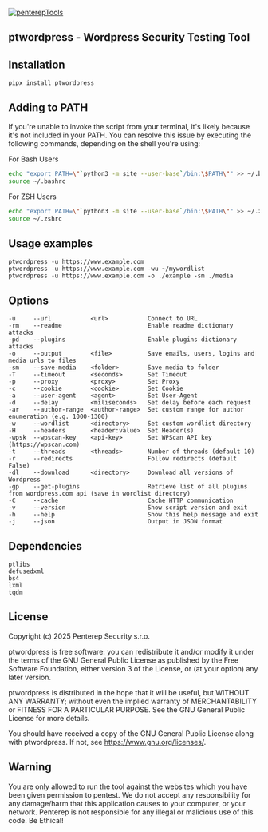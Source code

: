 [![penterepTools](https://www.penterep.com/external/penterepToolsLogo.png)](https://www.penterep.com/)


## ptwordpress - Wordpress Security Testing Tool

## Installation

```
pipx install ptwordpress
```

## Adding to PATH
If you're unable to invoke the script from your terminal, it's likely because it's not included in your PATH. You can resolve this issue by executing the following commands, depending on the shell you're using:

For Bash Users
```bash
echo "export PATH=\"`python3 -m site --user-base`/bin:\$PATH\"" >> ~/.bashrc
source ~/.bashrc
```

For ZSH Users
```bash
echo "export PATH=\"`python3 -m site --user-base`/bin:\$PATH\"" >> ~/.zshrc
source ~/.zshrc
```

## Usage examples
```
ptwordpress -u https://www.example.com
ptwordpress -u https://www.example.com -wu ~/mywordlist
ptwordpress -u https://www.example.com -o ./example -sm ./media
```

## Options
```
-u     --url           <url>           Connect to URL
-rm    --readme                        Enable readme dictionary attacks
-pd    --plugins                       Enable plugins dictionary attacks
-o     --output        <file>          Save emails, users, logins and media urls to files
-sm    --save-media    <folder>        Save media to folder
-T     --timeout       <seconds>       Set Timeout
-p     --proxy         <proxy>         Set Proxy
-c     --cookie        <cookie>        Set Cookie
-a     --user-agent    <agent>         Set User-Agent
-d     --delay         <miliseconds>   Set delay before each request
-ar    --author-range  <author-range>  Set custom range for author enumeration (e.g. 1000-1300)
-w     --wordlist      <directory>     Set custom wordlist directory
-H     --headers       <header:value>  Set Header(s)
-wpsk  --wpscan-key    <api-key>       Set WPScan API key (https://wpscan.com)
-t     --threads       <threads>       Number of threads (default 10)
-r     --redirects                     Follow redirects (default False)
-dl    --download      <directory>     Download all versions of Wordpress
-gp    --get-plugins                   Retrieve list of all plugins from wordpress.com api (save in wordlist directory)
-C     --cache                         Cache HTTP communication
-v     --version                       Show script version and exit
-h     --help                          Show this help message and exit
-j     --json                          Output in JSON format
```

## Dependencies
```
ptlibs
defusedxml
bs4
lxml
tqdm
```

## License

Copyright (c) 2025 Penterep Security s.r.o.

ptwordpress is free software: you can redistribute it and/or modify it under the terms of the GNU General Public License as published by the Free Software Foundation, either version 3 of the License, or (at your option) any later version.

ptwordpress is distributed in the hope that it will be useful, but WITHOUT ANY WARRANTY; without even the implied warranty of MERCHANTABILITY or FITNESS FOR A PARTICULAR PURPOSE. See the GNU General Public License for more details.

You should have received a copy of the GNU General Public License along with ptwordpress. If not, see https://www.gnu.org/licenses/.

## Warning

You are only allowed to run the tool against the websites which
you have been given permission to pentest. We do not accept any
responsibility for any damage/harm that this application causes to your
computer, or your network. Penterep is not responsible for any illegal
or malicious use of this code. Be Ethical!